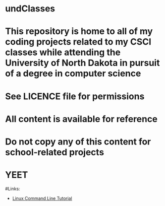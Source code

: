 # undClasses
# This repository is home to all of my coding projects related to my CSCI classes while attending the University of North Dakota in pursuit of a degree in computer science

# See LICENCE file for permissions

# All content is available for reference
# Do not copy any of this content for school-related projects

# YEET

#Links:

* [Linux Command Line Tutorial](http://linuxcommand.org/lc3_learning_the_shell.php)

